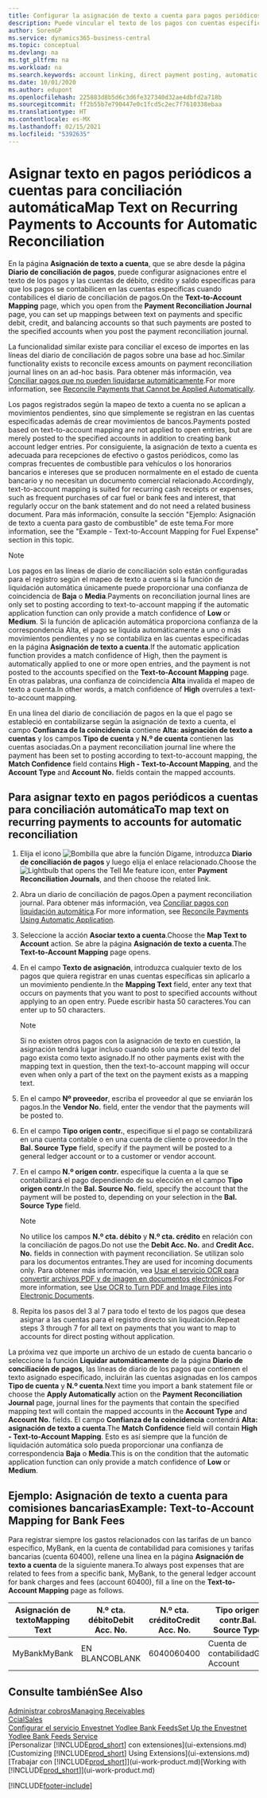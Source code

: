 ```yaml
---
title: Configurar la asignación de texto a cuenta para pagos periódicos | Documentos de Microsoft
description: Puede vincular el texto de los pagos con cuentas específicas, de modo que los pagos se registren en las cuentas al registrar el diario de conciliación de pagos.
author: SorenGP
ms.service: dynamics365-business-central
ms.topic: conceptual
ms.devlang: na
ms.tgt_pltfrm: na
ms.workload: na
ms.search.keywords: account linking, direct payment posting, automatic payment processing, reconcile payment, recurring expense, recurring cash receipt
ms.date: 10/01/2020
ms.author: edupont
ms.openlocfilehash: 225883d8b5d6c3d6fe327340d32ae4dbfd2a718b
ms.sourcegitcommit: ff2b55b7e790447e0c1fcd5c2ec7f7610338ebaa
ms.translationtype: HT
ms.contentlocale: es-MX
ms.lasthandoff: 02/15/2021
ms.locfileid: "5392635"
---
```

# <a name="map-text-on-recurring-payments-to-accounts-for-automatic-reconciliation"></a><span data-ttu-id="e82c2-103">Asignar texto en pagos periódicos a cuentas para conciliación automática</span><span class="sxs-lookup"><span data-stu-id="e82c2-103">Map Text on Recurring Payments to Accounts for Automatic Reconciliation</span></span>
<span data-ttu-id="e82c2-104">En la página **Asignación de texto a cuenta**, que se abre desde la página **Diario de conciliación de pagos**, puede configurar asignaciones entre el texto de los pagos y las cuentas de débito, crédito y saldo específicas para que los pagos se contabilicen en las cuentas específicas cuando contabilices el diario de conciliación de pagos.</span><span class="sxs-lookup"><span data-stu-id="e82c2-104">On the **Text-to-Account Mapping** page, which you open from the **Payment Reconciliation Journal** page, you can set up mappings between text on payments and specific debit, credit, and balancing accounts so that such payments are posted to the specified accounts when you post the payment reconciliation journal.</span></span>

<span data-ttu-id="e82c2-105">La funcionalidad similar existe para conciliar el exceso de importes en las líneas del diario de conciliación de pagos sobre una base ad hoc.</span><span class="sxs-lookup"><span data-stu-id="e82c2-105">Similar functionality exists to reconcile excess amounts on payment reconciliation journal lines on an ad-hoc basis.</span></span> <span data-ttu-id="e82c2-106">Para obtener más información, vea [Conciliar pagos que no pueden liquidarse automáticamente](receivables-how-reconcile-payments-cannot-apply-auto.md).</span><span class="sxs-lookup"><span data-stu-id="e82c2-106">For more information, see [Reconcile Payments that Cannot be Applied Automatically](receivables-how-reconcile-payments-cannot-apply-auto.md).</span></span>

<span data-ttu-id="e82c2-107">Los pagos registrados según la mapeo de texto a cuenta no se aplican a movimientos pendientes, sino que simplemente se registran en las cuentas especificadas además de crear movimientos de bancos.</span><span class="sxs-lookup"><span data-stu-id="e82c2-107">Payments posted based on text-to-account mapping are not applied to open entries, but are merely posted to the specified accounts in addition to creating bank account ledger entries.</span></span> <span data-ttu-id="e82c2-108">Por consiguiente, la asignación de texto a cuenta es adecuada para recepciones de efectivo o gastos periódicos, como las compras frecuentes de combustible para vehículos o los honorarios bancarios e intereses que se producen normalmente en el estado de cuenta bancario y no necesitan un documento comercial relacionado.</span><span class="sxs-lookup"><span data-stu-id="e82c2-108">Accordingly, text-to-account mapping is suited for recurring cash receipts or expenses, such as frequent purchases of car fuel or bank fees and interest, that regularly occur on the bank statement and do not need a related business document.</span></span> <span data-ttu-id="e82c2-109">Para más información, consulte la sección "Ejemplo: Asignación de texto a cuenta para gasto de combustible" de este tema.</span><span class="sxs-lookup"><span data-stu-id="e82c2-109">For more information, see the "Example - Text-to-Account Mapping for Fuel Expense" section in this topic.</span></span>

> [!NOTE]  
>   <span data-ttu-id="e82c2-110">Los pagos en las líneas de diario de conciliación solo están configuradas para el registro según el mapeo de texto a cuenta si la función de liquidación automática únicamente puede proporcionar una confianza de coincidencia de **Baja** o **Media**.</span><span class="sxs-lookup"><span data-stu-id="e82c2-110">Payments on reconciliation journal lines are only set to posting according to text-to-account mapping if the automatic application function can only provide a match confidence of **Low** or **Medium**.</span></span> <span data-ttu-id="e82c2-111">Si la función de aplicación automática proporciona confianza de la correspondencia Alta, el pago se liquida automáticamente a uno o más movimientos pendientes y no se contabiliza en las cuentas especificadas en la página **Asignación de texto a cuenta**.</span><span class="sxs-lookup"><span data-stu-id="e82c2-111">If the automatic application function provides a match confidence of High, then the payment is automatically applied to one or more open entries, and the payment is not posted to the accounts specified on the **Text-to-Account Mapping** page.</span></span> <span data-ttu-id="e82c2-112">En otras palabras, una confianza de coincidencia **Alta** invalida el mapeo de texto a cuenta.</span><span class="sxs-lookup"><span data-stu-id="e82c2-112">In other words, a match confidence of **High** overrules a text-to-account mapping.</span></span>

<span data-ttu-id="e82c2-113">En una línea del diario de conciliación de pagos en la que el pago se estableció en contabilizarse según la asignación de texto a cuenta, el campo **Confianza de la coincidencia** contiene **Alta: asignación de texto a cuentas** y los campos **Tipo de cuenta** y **N.º de cuenta** contienen las cuentas asociadas.</span><span class="sxs-lookup"><span data-stu-id="e82c2-113">On a payment reconciliation journal line where the payment has been set to posting according to text-to-account mapping, the **Match Confidence** field contains **High - Text-to-Account Mapping**, and the **Account Type** and **Account No.** fields contain the mapped accounts.</span></span>

## <a name="to-map-text-on-recurring-payments-to-accounts-for-automatic-reconciliation"></a><span data-ttu-id="e82c2-114">Para asignar texto en pagos periódicos a cuentas para conciliación automática</span><span class="sxs-lookup"><span data-stu-id="e82c2-114">To map text on recurring payments to accounts for automatic reconciliation</span></span>
1. <span data-ttu-id="e82c2-115">Elija el icono ![Bombilla que abre la función Dígame](media/ui-search/search_small.png "Dígame qué desea hacer"), introduzca **Diario de conciliación de pagos** y luego elija el enlace relacionado.</span><span class="sxs-lookup"><span data-stu-id="e82c2-115">Choose the ![Lightbulb that opens the Tell Me feature](media/ui-search/search_small.png "Tell me what you want to do") icon, enter **Payment Reconciliation Journals**, and then choose the related link.</span></span>
2. <span data-ttu-id="e82c2-116">Abra un diario de conciliación de pagos.</span><span class="sxs-lookup"><span data-stu-id="e82c2-116">Open a payment reconciliation journal.</span></span> <span data-ttu-id="e82c2-117">Para obtener más información, vea [Conciliar pagos con liquidación automática](receivables-how-reconcile-payments-auto-application.md).</span><span class="sxs-lookup"><span data-stu-id="e82c2-117">For more information, see [Reconcile Payments Using Automatic Application](receivables-how-reconcile-payments-auto-application.md).</span></span>
3. <span data-ttu-id="e82c2-118">Seleccione la acción **Asociar texto a cuenta**.</span><span class="sxs-lookup"><span data-stu-id="e82c2-118">Choose the **Map Text to Account** action.</span></span> <span data-ttu-id="e82c2-119">Se abre la página **Asignación de texto a cuenta**.</span><span class="sxs-lookup"><span data-stu-id="e82c2-119">The **Text-to-Account Mapping** page opens.</span></span>
4. <span data-ttu-id="e82c2-120">En el campo **Texto de asignación**, introduzca cualquier texto de los pagos que quiera registrar en unas cuentas específicas sin aplicarlo a un movimiento pendiente.</span><span class="sxs-lookup"><span data-stu-id="e82c2-120">In the **Mapping Text** field, enter any text that occurs on payments that you want to post to specified accounts without applying to an open entry.</span></span> <span data-ttu-id="e82c2-121">Puede escribir hasta 50 caracteres.</span><span class="sxs-lookup"><span data-stu-id="e82c2-121">You can enter up to 50 characters.</span></span>

    > [!NOTE]  
    >   <span data-ttu-id="e82c2-122">Si no existen otros pagos con la asignación de texto en cuestión, la asignación tendrá lugar incluso cuando solo una parte del texto del pago exista como texto asignado.</span><span class="sxs-lookup"><span data-stu-id="e82c2-122">If no other payments exist with the mapping text in question, then the text-to-account mapping will occur even when only a part of the text on the payment exists as a mapping text.</span></span>
5. <span data-ttu-id="e82c2-123">En el campo **Nº proveedor**, escriba el proveedor al que se enviarán los pagos.</span><span class="sxs-lookup"><span data-stu-id="e82c2-123">In the **Vendor No.** field, enter the vendor that the payments will be posted to.</span></span>
6. <span data-ttu-id="e82c2-124">En el campo **Tipo origen contr.**, especifique si el pago se contabilizará en una cuenta contable o en una cuenta de cliente o proveedor.</span><span class="sxs-lookup"><span data-stu-id="e82c2-124">In the **Bal. Source Type** field, specify if the payment will be posted to a general ledger account or to a customer or vendor account.</span></span>
7. <span data-ttu-id="e82c2-125">En el campo **N.º origen contr.** especifique la cuenta a la que se contabilizará el pago dependiendo de su elección en el campo **Tipo origen contr.**</span><span class="sxs-lookup"><span data-stu-id="e82c2-125">In the **Bal. Source No.** field, specify the account that the payment will be posted to, depending on your selection in the **Bal. Source Type** field.</span></span>

    > [!NOTE]
    > <span data-ttu-id="e82c2-126">No utilice los campos **N.º cta. débito** y **N.º cta. crédito** en relación con la conciliación de pagos.</span><span class="sxs-lookup"><span data-stu-id="e82c2-126">Do not use the **Debit Acc. No.** and **Credit Acc. No.** fields in connection with payment reconciliation.</span></span> <span data-ttu-id="e82c2-127">Se utilizan solo para los documentos entrantes.</span><span class="sxs-lookup"><span data-stu-id="e82c2-127">They are used for incoming documents only.</span></span> <span data-ttu-id="e82c2-128">Para obtener más información, vea [Usar el servicio OCR para convertir archivos PDF y de imagen en documentos electrónicos](across-how-use-ocr-pdf-images-files.md).</span><span class="sxs-lookup"><span data-stu-id="e82c2-128">For more information, see [Use OCR to Turn PDF and Image Files into Electronic Documents](across-how-use-ocr-pdf-images-files.md).</span></span>

8. <span data-ttu-id="e82c2-129">Repita los pasos del 3 al 7 para todo el texto de los pagos que desea asignar a las cuentas para el registro directo sin liquidación.</span><span class="sxs-lookup"><span data-stu-id="e82c2-129">Repeat steps 3 through 7 for all text on payments that you want to map to accounts for direct posting without application.</span></span>

<span data-ttu-id="e82c2-130">La próxima vez que importe un archivo de un estado de cuenta bancario o seleccione la función **Liquidar automáticamente** de la página **Diario de conciliación de pagos**, las líneas de diario de los pagos que contienen el texto asignado especificado, incluirán las cuentas asignadas en los campos **Tipo de cuenta** y **N.º cuenta**.</span><span class="sxs-lookup"><span data-stu-id="e82c2-130">Next time you import a bank statement file or choose the **Apply Automatically** action on the **Payment Reconciliation Journal** page, journal lines for the payments that contain the specified mapping text will contain the mapped accounts in the **Account Type** and **Account No.** fields.</span></span> <span data-ttu-id="e82c2-131">El campo **Confianza de la coincidencia** contendrá **Alta: asignación de texto a cuenta**.</span><span class="sxs-lookup"><span data-stu-id="e82c2-131">The **Match Confidence** field will contain **High - Text-to-Account Mapping**.</span></span> <span data-ttu-id="e82c2-132">Esto es así siempre que la función de liquidación automática solo pueda proporcionar una confianza de correspondencia **Baja** o **Media**.</span><span class="sxs-lookup"><span data-stu-id="e82c2-132">This is on the condition that the automatic application function can only provide a match confidence of **Low** or **Medium**.</span></span>

## <a name="example-text-to-account-mapping-for-bank-fees"></a><span data-ttu-id="e82c2-133">Ejemplo: Asignación de texto a cuenta para comisiones bancarias</span><span class="sxs-lookup"><span data-stu-id="e82c2-133">Example: Text-to-Account Mapping for Bank Fees</span></span>

<span data-ttu-id="e82c2-134">Para registrar siempre los gastos relacionados con las tarifas de un banco específico, MyBank, en la cuenta de contabilidad para comisiones y tarifas bancarias (cuenta 60400), rellene una línea en la página **Asignación de texto a cuenta** de la siguiente manera.</span><span class="sxs-lookup"><span data-stu-id="e82c2-134">To always post expenses that are related to fees from a specific bank, MyBank, to the general ledger account for bank charges and fees (account 60400), fill a line on the **Text-to-Account Mapping** page as follows.</span></span>

| <span data-ttu-id="e82c2-135">Asignación de texto</span><span class="sxs-lookup"><span data-stu-id="e82c2-135">Mapping Text</span></span> | <span data-ttu-id="e82c2-136">N.º cta. débito</span><span class="sxs-lookup"><span data-stu-id="e82c2-136">Debit Acc. No.</span></span> | <span data-ttu-id="e82c2-137">N.º cta. crédito</span><span class="sxs-lookup"><span data-stu-id="e82c2-137">Credit Acc. No.</span></span> | <span data-ttu-id="e82c2-138">Tipo origen contr.</span><span class="sxs-lookup"><span data-stu-id="e82c2-138">Bal. Source Type</span></span> | <span data-ttu-id="e82c2-139">N.º origen contr.</span><span class="sxs-lookup"><span data-stu-id="e82c2-139">Bal. Source No.</span></span> |
| --- | --- | --- | --- | --- |
| <span data-ttu-id="e82c2-140">MyBank</span><span class="sxs-lookup"><span data-stu-id="e82c2-140">MyBank</span></span> |<span data-ttu-id="e82c2-141">EN BLANCO</span><span class="sxs-lookup"><span data-stu-id="e82c2-141">BLANK</span></span> |<span data-ttu-id="e82c2-142">60400</span><span class="sxs-lookup"><span data-stu-id="e82c2-142">60400</span></span>|<span data-ttu-id="e82c2-143">Cuenta de contabilidad</span><span class="sxs-lookup"><span data-stu-id="e82c2-143">G/L Account</span></span> |<span data-ttu-id="e82c2-144">EN BLANCO</span><span class="sxs-lookup"><span data-stu-id="e82c2-144">BLANK</span></span> |

## <a name="see-also"></a><span data-ttu-id="e82c2-145">Consulte también</span><span class="sxs-lookup"><span data-stu-id="e82c2-145">See Also</span></span>

[<span data-ttu-id="e82c2-146">Administrar cobros</span><span class="sxs-lookup"><span data-stu-id="e82c2-146">Managing Receivables</span></span>](receivables-manage-receivables.md)  
[<span data-ttu-id="e82c2-147">Ccial</span><span class="sxs-lookup"><span data-stu-id="e82c2-147">Sales</span></span>](sales-manage-sales.md)  
[<span data-ttu-id="e82c2-148">Configurar el servicio Envestnet Yodlee Bank Feeds</span><span class="sxs-lookup"><span data-stu-id="e82c2-148">Set Up the Envestnet Yodlee Bank Feeds Service</span></span>](bank-how-setup-bank-statement-service.md)  
<span data-ttu-id="e82c2-149">[Personalizar [!INCLUDE[prod_short](includes/prod_short.md)] con extensiones](ui-extensions.md)</span><span class="sxs-lookup"><span data-stu-id="e82c2-149">[Customizing [!INCLUDE[prod_short](includes/prod_short.md)] Using Extensions](ui-extensions.md)</span></span>  
<span data-ttu-id="e82c2-150">[Trabajar con [!INCLUDE[prod_short](includes/prod_short.md)]](ui-work-product.md)</span><span class="sxs-lookup"><span data-stu-id="e82c2-150">[Working with [!INCLUDE[prod_short](includes/prod_short.md)]](ui-work-product.md)</span></span>


[!INCLUDE[footer-include](includes/footer-banner.md)]